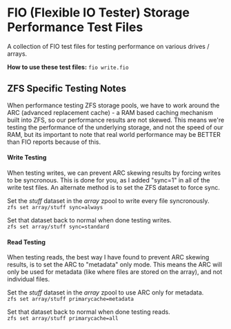# FIO (Flexible IO Tester) Storage Performance Test Files
A collection of FIO test files for testing performance on various drives / arrays.

**How to use these test files:**
`fio write.fio`

## ZFS Specific Testing Notes

When performance testing ZFS storage pools, we have to work around the ARC (advanced replacement cache) - a RAM based caching mechanism built into ZFS, so our performance results are not skewed. This means we're testing the performance of the underlying storage, and not the speed of our RAM, but its important to note that real world performance may be BETTER than FIO reports because of this. 



#### Write Testing
When testing writes, we can prevent ARC skewing results by forcing writes to be syncronous. This is done for you, as I added "sync=1" in all of the write test files. An alternate method is to set the ZFS dataset to force sync.

Set the *stuff* dataset in the *array* zpool to write every file syncronously.<br>
`zfs set array/stuff sync=always`

Set that dataset back to normal when done testing writes.<br>
`zfs set array/stuff sync=standard`



#### Read Testing

When testing reads, the best way I have found to prevent ARC skewing results, is to set the ARC to "metadata" only mode. This means the ARC will only be used for metadata (like where files are stored on the array), and not individual files. 

Set the *stuff* dataset in the *array* zpool to use ARC only for metadata.<br>
`zfs set array/stuff primarycache=metadata`

Set that dataset back to normal when done testing reads.<br>
`zfs set array/stuff primarycache=all`